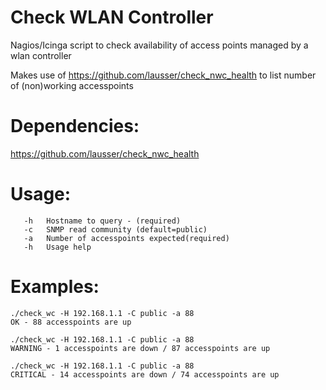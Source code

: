 # Check WLAN Controller
Nagios/Icinga script to check availability of access points managed by a wlan controller

Makes use of https://github.com/lausser/check_nwc_health to list number of (non)working accesspoints

# Dependencies:
https://github.com/lausser/check_nwc_health


# Usage:
```
   -h   Hostname to query - (required)
   -c   SNMP read community (default=public)
   -a   Number of accesspoints expected(required)
   -h   Usage help 
```

# Examples:

```
./check_wc -H 192.168.1.1 -C public -a 88
OK - 88 accesspoints are up
```

```
./check_wc -H 192.168.1.1 -C public -a 88
WARNING - 1 accesspoints are down / 87 accesspoints are up
```

```
./check_wc -H 192.168.1.1 -C public -a 88
CRITICAL - 14 accesspoints are down / 74 accesspoints are up
```
